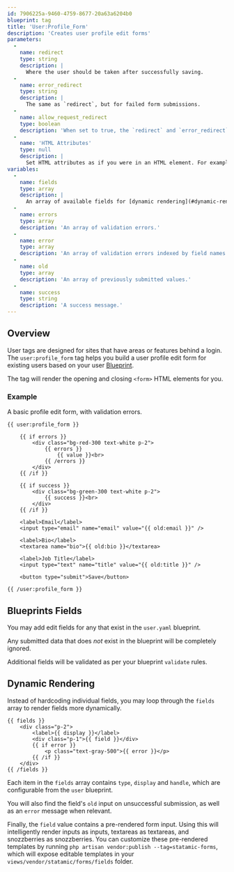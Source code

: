 ```yaml
---
id: 7906225a-9460-4759-8677-20a63a6204b0
blueprint: tag
title: 'User:Profile_Form'
description: 'Creates user profile edit forms'
parameters:
  -
    name: redirect
    type: string
    description: |
      Where the user should be taken after successfully saving.
  -
    name: error_redirect
    type: string
    description: |
      The same as `redirect`, but for failed form submissions.
  -
    name: allow_request_redirect
    type: boolean
    description: 'When set to true, the `redirect` and `error_redirect` parameters will get overridden by `redirect` and `error_redirect` query parameters in the URL.'
  -
    name: 'HTML Attributes'
    type: null
    description: |
      Set HTML attributes as if you were in an HTML element. For example, `class="required" id="profile-form"`.
variables:
  -
    name: fields
    type: array
    description: |
      An array of available fields for [dynamic rendering](#dynamic-rendering).
  -
    name: errors
    type: array
    description: 'An array of validation errors.'
  -
    name: error
    type: array
    description: 'An array of validation errors indexed by field names. Suitable for targeting fields. eg. `{{ error:email }}`'
  -
    name: old
    type: array
    description: 'An array of previously submitted values.'
  -
    name: success
    type: string
    description: 'A success message.'
---
```

## Overview

User tags are designed for sites that have areas or features behind a login. The `user:profile_form` tag helps you build a user profile edit form for existing users based on your user [Blueprint](/blueprints).

The tag will render the opening and closing `<form>` HTML elements for you.

### Example

A basic profile edit form, with validation errors.

```
{{ user:profile_form }}

    {{ if errors }}
        <div class="bg-red-300 text-white p-2">
            {{ errors }}
                {{ value }}<br>
            {{ /errors }}
        </div>
    {{ /if }}

    {{ if success }}
        <div class="bg-green-300 text-white p-2">
            {{ success }}<br>
        </div>
    {{ /if }}

    <label>Email</label>
    <input type="email" name="email" value="{{ old:email }}" />

    <label>Bio</label>
    <textarea name="bio">{{ old:bio }}</textarea>

    <label>Job Title</label>
    <input type="text" name="title" value="{{ old:title }}" />

    <button type="submit">Save</button>

{{ /user:profile_form }}
```

## Blueprints Fields

You may add edit fields for any that exist in the `user.yaml` blueprint.

Any submitted data that does _not_ exist in the blueprint will be completely ignored.

Additional fields will be validated as per your blueprint `validate` rules.

## Dynamic Rendering

Instead of hardcoding individual fields, you may loop through the `fields` array to render fields more dynamically.

```
{{ fields }}
    <div class="p-2">
        <label>{{ display }}</label>
        <div class="p-1">{{ field }}</div>
        {{ if error }}
            <p class="text-gray-500">{{ error }}</p>
        {{ /if }}
    </div>
{{ /fields }}
```

Each item in the `fields` array contains `type`, `display` and `handle`, which are configurable from the `user` blueprint.

You will also find the field's `old` input on unsuccessful submission, as well as an `error` message when relevant.

Finally, the `field` value contains a pre-rendered form input.  Using this will intelligently render inputs as inputs, textareas as textareas, and snozzberries as snozzberries.  You can customize these pre-rendered templates by running `php artisan vendor:publish --tag=statamic-forms`, which will expose editable templates in your `views/vendor/statamic/forms/fields` folder.

